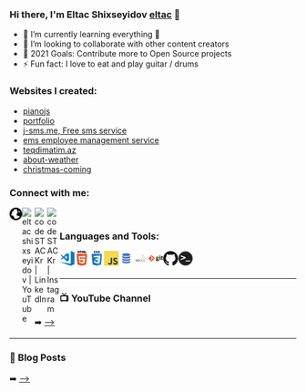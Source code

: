 ### Hi there, I'm Eltac Shixseyidov [eltac](http://eltac.herokuapp.com/) 👋


- 🌱 I’m currently learning everything 🤣
- 👯 I’m looking to collaborate with other content creators
- 🥅 2021 Goals: Contribute more to Open Source projects
- ⚡ Fun fact: I love to eat and play guitar / drums


### Websites I created:

- [pianojs](http://pianojs.herokuapp.com/)
- [portfolio](http://eltac.herokuapp.com/)
- [j-sms.me, Free sms service](http://j-sms.herokuapp.com/)
- [ems employee management service](http://paginatio-n.herokuapp.com/)
- [teqdimatim.az](http://teqdimatim.herokuapp.com/)
- [about-weather](http://about-weather.herokuapp.com/)
- [christmas-coming](http://christmas-coming.herokuapp.com/)

### Connect with me:

[<img align="left" alt="eltac.herokuapp.com" width="22px" src="https://raw.githubusercontent.com/iconic/open-iconic/master/svg/globe.svg" />](http://www.eltac.herokuapp.com)
[<img align="left" alt="eltac shixseyidov | YouTube" width="22px" src="https://cdn.jsdelivr.net/npm/simple-icons@v3/icons/youtube.svg" />](https://www.youtube.com/channel/UC2PqkDRZPF_4MOIuIFJ-DDA)
[<img align="left" alt="codeSTACKr | LinkedIn" width="22px" src="https://cdn.jsdelivr.net/npm/simple-icons@v3/icons/linkedin.svg" />](https://www.linkedin.com/in/eltac-shikhsaidov-babb40187/)
[<img align="left" alt="codeSTACKr | Instagram" width="22px" src="https://cdn.jsdelivr.net/npm/simple-icons@v3/icons/instagram.svg" />](https://www.instagram.com/eltacshixseyidov/)

<br />

### Languages and Tools:

<img align="left" alt="Visual Studio Code" width="26px" src="https://raw.githubusercontent.com/github/explore/80688e429a7d4ef2fca1e82350fe8e3517d3494d/topics/visual-studio-code/visual-studio-code.png" />
<img align="left" alt="HTML5" width="26px" src="https://raw.githubusercontent.com/github/explore/80688e429a7d4ef2fca1e82350fe8e3517d3494d/topics/html/html.png" />
<img align="left" alt="CSS3" width="26px" src="https://raw.githubusercontent.com/github/explore/80688e429a7d4ef2fca1e82350fe8e3517d3494d/topics/css/css.png" />
<img align="left" alt="JavaScript" width="26px" src="https://raw.githubusercontent.com/github/explore/80688e429a7d4ef2fca1e82350fe8e3517d3494d/topics/javascript/javascript.png"/>
<img align="left" alt="SQL" width="26px" src="https://raw.githubusercontent.com/github/explore/80688e429a7d4ef2fca1e82350fe8e3517d3494d/topics/sql/sql.png" />
<img align="left" alt="MySQL" width="26px" src="https://raw.githubusercontent.com/github/explore/80688e429a7d4ef2fca1e82350fe8e3517d3494d/topics/mysql/mysql.png" />
<img align="left" alt="Git" width="26px" src="https://raw.githubusercontent.com/github/explore/80688e429a7d4ef2fca1e82350fe8e3517d3494d/topics/git/git.png" />
<img align="left" alt="GitHub" width="26px" src="https://raw.githubusercontent.com/github/explore/78df643247d429f6cc873026c0622819ad797942/topics/github/github.png" />
<img align="left" alt="Terminal" width="26px" src="https://raw.githubusercontent.com/github/explore/80688e429a7d4ef2fca1e82350fe8e3517d3494d/topics/terminal/terminal.png" />

<br />
<br />

---

### 📺 YouTube Channel

➡️ [-->](https://www.youtube.com/channel/UC2PqkDRZPF_4MOIuIFJ-DDA)

---

### 📕  Blog Posts


➡️ [-->](https://shixseyidrin.blogspot.com/)

